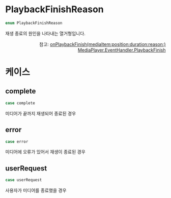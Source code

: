 # PlaybackFinishReason

```swift
enum PlaybackFinishReason
```

재생 종료의 원인을 나타내는 열거형입니다.

<div align="right">
참고: <a href="../../protocol/event-listeners/home.md#onplaybackfinishmediaitempositiondurationreason">onPlaybackFinish(mediaItem:position:duration:reason:)</a><br>
<a href="../event-handlers/home.md#playbackfinish">MediaPlayer.EventHandler.PlaybackFinish</a>
</div>

# 케이스

## complete
```swift
case complete
```
미디어가 끝까지 재생되어 종료된 경우

## error
```swift
case error
```
미디어에 오류가 있어서 재생이 종료된 경우

## userRequest
```swift
case userRequest
```
사용자가 미디어를 종료했을 경우

